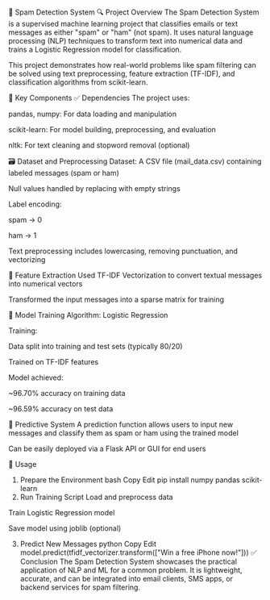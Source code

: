 📧 Spam Detection System
🔍 Project Overview
The Spam Detection System is a supervised machine learning project that classifies emails or text messages as either "spam" or "ham" (not spam). It uses natural language processing (NLP) techniques to transform text into numerical data and trains a Logistic Regression model for classification.

This project demonstrates how real-world problems like spam filtering can be solved using text preprocessing, feature extraction (TF-IDF), and classification algorithms from scikit-learn.

🧱 Key Components
✅ Dependencies
The project uses:

pandas, numpy: For data loading and manipulation

scikit-learn: For model building, preprocessing, and evaluation

nltk: For text cleaning and stopword removal (optional)

🗃️ Dataset and Preprocessing
Dataset: A CSV file (mail_data.csv) containing labeled messages (spam or ham)

Null values handled by replacing with empty strings

Label encoding:

spam → 0

ham → 1

Text preprocessing includes lowercasing, removing punctuation, and vectorizing

📐 Feature Extraction
Used TF-IDF Vectorization to convert textual messages into numerical vectors

Transformed the input messages into a sparse matrix for training

🧠 Model Training
Algorithm: Logistic Regression

Training:

Data split into training and test sets (typically 80/20)

Trained on TF-IDF features

Model achieved:

~96.70% accuracy on training data

~96.59% accuracy on test data

🔁 Predictive System
A prediction function allows users to input new messages and classify them as spam or ham using the trained model

Can be easily deployed via a Flask API or GUI for end users

🚀 Usage
1. Prepare the Environment
bash
Copy
Edit
pip install numpy pandas scikit-learn
2. Run Training Script
Load and preprocess data

Train Logistic Regression model

Save model using joblib (optional)

3. Predict New Messages
python
Copy
Edit
model.predict(tfidf_vectorizer.transform(["Win a free iPhone now!"]))
✅ Conclusion
The Spam Detection System showcases the practical application of NLP and ML for a common problem. It is lightweight, accurate, and can be integrated into email clients, SMS apps, or backend services for spam filtering.


